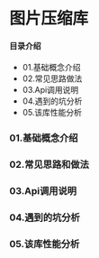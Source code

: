 # 图片压缩库
#### 目录介绍
- 01.基础概念介绍
- 02.常见思路做法
- 03.Api调用说明
- 04.遇到的坑分析
- 05.该库性能分析


### 01.基础概念介绍







### 02.常见思路和做法


### 03.Api调用说明



### 04.遇到的坑分析



### 05.该库性能分析














